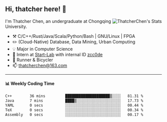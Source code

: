 ## Hi, thatcher here! :wave:

<img align="right" src="https://github-readme-stats.vercel.app/api?username=thatcherchen&title_color=333&text_color=777" alt="ThatcherChen's Stats" >

I'm Thatcher Chen, an undergraduate at Chongqing University.

- :hammer_and_pick:  C/C++/Rust/Java/Scala/Python/Bash | GNU/Linux | FPGA
- :pencil2:  (Cloud-Native) Database, Data Mining, Urban Computing
- :bulb:   Major in Computer Science
- :telescope:  Intern at [Start-Lab](https://github.com/Spatio-Temporal-Lab) with internal ID [zcc0de](https://github.com/zcc0de)
- :seedling:  Runner & Bicycler
- :mailbox: thatcherchen@163.com

---

#### :bar_chart: Weekly Coding Time

<!--START_SECTION:waka-->

```txt
C++        36 mins         ████████████████████▒░░░░   81.31 %
Java       7 mins          ████▒░░░░░░░░░░░░░░░░░░░░   17.73 %
YAML       0 secs          ░░░░░░░░░░░░░░░░░░░░░░░░░   00.44 %
TeX        0 secs          ░░░░░░░░░░░░░░░░░░░░░░░░░   00.34 %
Assembly   0 secs          ░░░░░░░░░░░░░░░░░░░░░░░░░   00.17 %
```

<!--END_SECTION:waka-->
